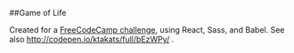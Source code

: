 ##Game of Life

Created for a [FreeCodeCamp challenge](http://www.freecodecamp.com/challenges/build-the-game-of-life), using React, Sass, and Babel. See also http://codepen.io/ktakats/full/bEzWPy/ .
